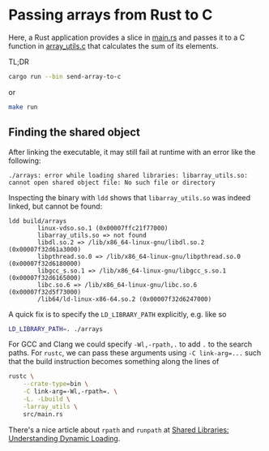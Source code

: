 # Passing arrays from Rust to C

Here, a Rust application provides a slice in [main.rs](src/main.rs) and passes it to a C function in 
[array_utils.c](src/array_utils.c) that calculates the sum of its elements. 

TL;DR

```bash
cargo run --bin send-array-to-c
```

or

```bash
make run
```

## Finding the shared object

After linking the executable, it may still fail at runtime with an error like the following:

```
./arrays: error while loading shared libraries: libarray_utils.so: cannot open shared object file: No such file or directory
```

Inspecting the binary with `ldd` shows that `libarray_utils.so` was indeed linked,
but cannot be found:

```
ldd build/arrays
        linux-vdso.so.1 (0x00007ffc21f77000)
        libarray_utils.so => not found
        libdl.so.2 => /lib/x86_64-linux-gnu/libdl.so.2 (0x00007f32d61a3000)
        libpthread.so.0 => /lib/x86_64-linux-gnu/libpthread.so.0 (0x00007f32d6180000)
        libgcc_s.so.1 => /lib/x86_64-linux-gnu/libgcc_s.so.1 (0x00007f32d6165000)
        libc.so.6 => /lib/x86_64-linux-gnu/libc.so.6 (0x00007f32d5f73000)
        /lib64/ld-linux-x86-64.so.2 (0x00007f32d6247000)
```

A quick fix is to specify the `LD_LIBRARY_PATH` explicitly, e.g. like so

```bash
LD_LIBRARY_PATH=. ./arrays 
```

For GCC and Clang we could specify `-Wl,-rpath,.` to add `.` to the search paths.
For `rustc`, we can pass these arguments using `-C link-arg=...` such that
the build instruction becomes something along the lines of

```bash
rustc \
    --crate-type=bin \
    -C link-arg=-Wl,-rpath=. \
    -L. -Lbuild \
    -larray_utils \
    src/main.rs
```

There's a nice article about `rpath` and `runpath` at [Shared Libraries: Understanding Dynamic Loading](https://amir.rachum.com/blog/2016/09/17/shared-libraries/).
